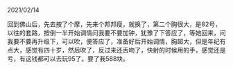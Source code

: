 2021/02/14

回到佛山后，先去按了个摩，先来个邦邦瘦，就换了，第二个胸很大，是82号，以往的套路，按倒一半开始调情问我要不要加钟，犹豫了下答应了，等她回来，问我要不要再升级下，可以吹，便答应了，准备好后开始调情，胸超大，但是年纪有点大，感觉有四十岁，然后吹了，反过来还舌吻了，快射的时候用的手，感觉还是亏，有这钱都可以去玩95了。要了我588块。